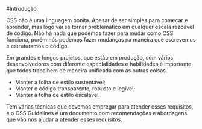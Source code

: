 #Introdução

CSS não é uma linguagem bonita. Apesar de ser simples para começar e aprender, mas logo vai se tornar problemático em qualquer escala razoável de código. Não há nada que podemos fazer para mudar como CSS funciona, porém nós podemos fazer mudanças na maneira que escrevemos e estruturamos o código.

Em grandes e longos projetos, que estão em produção, com vários desenvolvedores com diferente especialidades e habilidades,é importante que todos trabalhem de maneira unificada com as outras coisas.

- Manter a folha de estilo sustentável;
- Manter o código transparente, robusto e legível;
- Manter a folha de estilo escalável.

Tem várias técnicas que devemos empregar para atender esses requisitos, e o CSS Guidelines é um documento com recomendações e abordagens que vão nos ajudar a atender esses requisitos.


